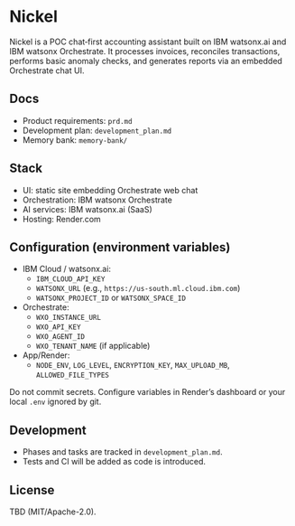 # Nickel

Nickel is a POC chat‑first accounting assistant built on IBM watsonx.ai and IBM watsonx Orchestrate. It processes invoices, reconciles transactions, performs basic anomaly checks, and generates reports via an embedded Orchestrate chat UI.

## Docs
- Product requirements: `prd.md`
- Development plan: `development_plan.md`
- Memory bank: `memory-bank/`

## Stack
- UI: static site embedding Orchestrate web chat
- Orchestration: IBM watsonx Orchestrate
- AI services: IBM watsonx.ai (SaaS)
- Hosting: Render.com

## Configuration (environment variables)
- IBM Cloud / watsonx.ai:
  - `IBM_CLOUD_API_KEY`
  - `WATSONX_URL` (e.g., `https://us-south.ml.cloud.ibm.com`)
  - `WATSONX_PROJECT_ID` or `WATSONX_SPACE_ID`
- Orchestrate:
  - `WXO_INSTANCE_URL`
  - `WXO_API_KEY`
  - `WXO_AGENT_ID`
  - `WXO_TENANT_NAME` (if applicable)
- App/Render:
  - `NODE_ENV`, `LOG_LEVEL`, `ENCRYPTION_KEY`, `MAX_UPLOAD_MB`, `ALLOWED_FILE_TYPES`

Do not commit secrets. Configure variables in Render’s dashboard or your local `.env` ignored by git.

## Development
- Phases and tasks are tracked in `development_plan.md`.
- Tests and CI will be added as code is introduced.

## License
TBD (MIT/Apache-2.0). 